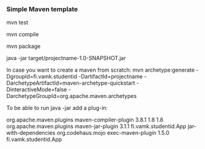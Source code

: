 <h3>Simple Maven template</h3>

mvn test

mvn compile

mvn package

java -jar target/projectname-1.0-SNAPSHOT.jar

In case you want to create a maven from scratch:
mvn archetype:generate -DgroupId=fi.vamk.studentid -DartifactId=projectname -DarchetypeArtifactId=maven-archetype-quickstart -DinteractiveMode=false -DarchetypeGroupId=org.apache.maven.archetypes

To be able to run java -jar add a plug-in:

<build>
    <plugins>
      <plugin>
          <groupId>org.apache.maven.plugins</groupId>
          <artifactId>maven-compiler-plugin</artifactId>
          <version>3.8.1</version>
          <configuration>
              <source>1.8</source>
              <target>1.8</target>
          </configuration>
      </plugin>
      <!-- enabling java -jar target\javaproject.jar -command -->
      <plugin>
          <groupId>org.apache.maven.plugins</groupId>
          <artifactId>maven-jar-plugin</artifactId>
          <version>3.1.1</version>
          <configuration>
              <archive>
                  <manifest>
                      <mainClass>fi.vamk.studentid.App</mainClass>
                  </manifest>
              </archive>
              <descriptorRefs>
                  <descriptorRef>jar-with-dependencies</descriptorRef>
              </descriptorRefs>
          </configuration>
      </plugin>
      <!-- enabling mvn exec:java -command -->
      <plugin>
          <groupId>org.codehaus.mojo</groupId>
          <artifactId>exec-maven-plugin</artifactId>
          <version>1.5.0</version>
          <configuration>
              <mainClass>fi.vamk.studentid.App</mainClass>
          </configuration>
      </plugin>
    </plugins>  
  </build>
